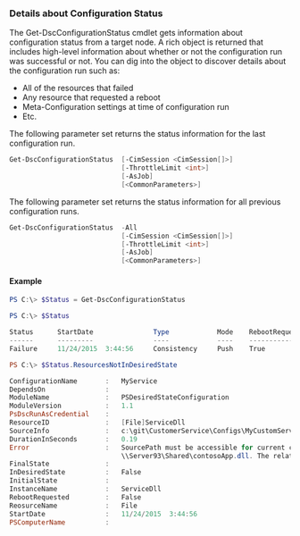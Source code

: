 ### Details about Configuration Status
The Get-DscConfigurationStatus cmdlet gets information about configuration status from a target node. A rich object is returned that includes high-level information about whether or not the configuration run was successful or not. You can dig into the object to discover details about the configuration run such as:

* All of the resources that failed
* Any resource that requested a reboot
* Meta-Configuration settings at time of configuration run
* Etc.

The following parameter set returns the status information for the last configuration run.
```PowerShell
Get-DscConfigurationStatus 	[-CimSession <CimSession[]>] 
							[-ThrottleLimit <int>] 
							[-AsJob] 
							[<CommonParameters>]
```
The following parameter set returns the status information for all previous configuration runs.
```PowerShell
Get-DscConfigurationStatus 	-All 
							[-CimSession <CimSession[]>] 
							[-ThrottleLimit <int>] 
							[-AsJob] 
							[<CommonParameters>]
```

#### Example
```PowerShell
PS C:\> $Status = Get-DscConfigurationStatus 

PS C:\> $Status

Status 		StartDate				Type			Mode	RebootRequested		NumberOfResources
------		---------				----			----	---------------		-----------------
Failure		11/24/2015  3:44:56 	Consistency		Push	True				36

PS C:\> $Status.ResourcesNotInDesiredState

ConfigurationName		:	MyService
DependsOn				:	
ModuleName				:	PSDesiredStateConfiguration
ModuleVersion			:	1.1
PsDscRunAsCredential	:	
ResourceID 				:	[File]ServiceDll
SourceInfo				:	c:\git\CustomerService\Configs\MyCustomService.ps1::5::34::File
DurationInSeconds		:	0.19
Error					:	SourcePath must be accessible for current configuration. The related file/directlry is:
							\\Server93\Shared\contosoApp.dll. The related ResourceID is [File]ServiceDll
FinalState				:	
InDesiredState 			:	False
InitialState 			:	
InstanceName			:	ServiceDll
RebootRequested			:	False
ReosurceName			:	File
StartDate				:	11/24/2015  3:44:56
PSComputerName			:

```